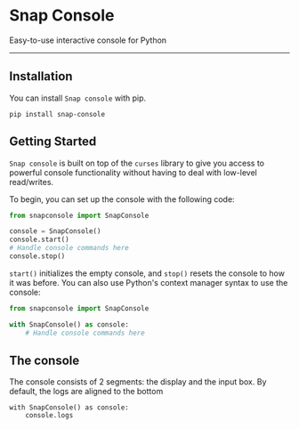 # Snap Console
Easy-to-use interactive console for Python

-----

## Installation

You can install `Snap console` with pip.

```
pip install snap-console
```

## Getting Started

`Snap console` is built on top of the `curses` library to give you access to powerful console functionality without having to deal with low-level read/writes.

To begin, you can set up the console with the following code:

```py
from snapconsole import SnapConsole

console = SnapConsole()
console.start()
# Handle console commands here
console.stop()
```

`start()` initializes the empty console, and `stop()` resets the console to how it was before. You can also use Python's context manager syntax to use the console:

```py
from snapconsole import SnapConsole

with SnapConsole() as console:
    # Handle console commands here
```

## The console

The console consists of 2 segments: the display and the input box. By default, the logs are aligned to the bottom

```
with SnapConsole() as console:
    console.logs 
```
